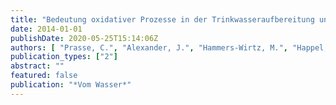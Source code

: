 ```yaml
---
title: "Bedeutung oxidativer Prozesse in der Trinkwasseraufbereitung und Abwasserreinigung"
date: 2014-01-01
publishDate: 2020-05-25T15:14:06Z
authors: [ "Prasse, C.", "Alexander, J.", "Hammers-Wirtz, M.", "Happel, O.", "Knopp, G.", "Lutze, H.", "miehe", "Türk, J.", "Wenk, J.", "Wieland, A.", "Zimmermann-Steffens, S.", "Zoschke, K." ]
publication_types: ["2"]
abstract: ""
featured: false
publication: "*Vom Wasser*"
---
```



